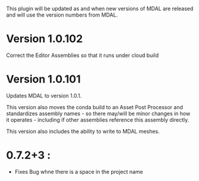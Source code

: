 This plugin will be updated as and when new versions of MDAL are released and will use the version numbers from MDAL.

# Version 1.0.102

Correct the Editor Assemblies so that it runs under cloud build

# Version 1.0.101

Updates MDAL to version 1.0.1.

This version also moves the conda build to an Asset Post Processor and standardizes assembly names - so there may/will be minor changes in how it operates - including if other assemblies reference this assembly directly.

This version also includes the ability to write to MDAL meshes.

# 0.7.2+3 :

- Fixes Bug whne there is a space in the project name
